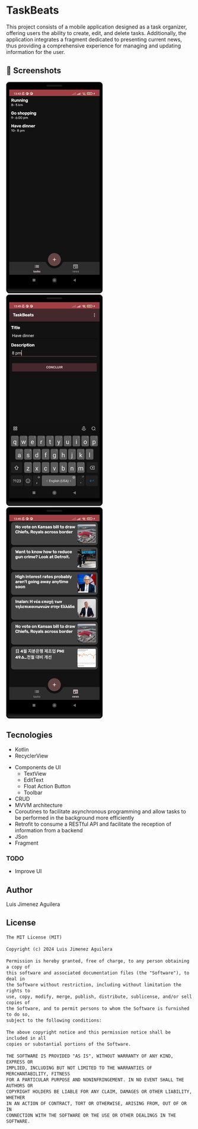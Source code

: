 # TaskBeats
This project consists of a mobile application designed as a task organizer, offering users the ability to create, edit, and delete tasks. Additionally, the application integrates a fragment dedicated to presenting current news, thus providing a comprehensive experience for managing and updating information for the user.



## :camera_flash: Screenshots
<!-- You can add more screenshots here if you like -->
<img src="/result/Screenshot_20240501_134451.png" width="260">&emsp;<img src="/result/Screenshot_20240501_134527.png" width="260">&emsp;<img src="/result/Screenshot_20240501_134602.png" width="260">

## Tecnologies
* Kotlin
* RecyclerView
- Components de UI
    - TextView
    - EditText
    - Float Action Button
    - Toolbar
- CRUD
- MVVM architecture
- Coroutines to facilitate asynchronous programming and allow tasks to be performed in the background more efficiently
- Retrofit to consume a RESTful API and facilitate the reception of information from a backend
- JSon
- Fragment


### TODO
- Improve UI

## Author
Luis Jimenez Aguilera

## License
```
The MIT License (MIT)

Copyright (c) 2024 Luis Jimenez Aguilera

Permission is hereby granted, free of charge, to any person obtaining a copy of
this software and associated documentation files (the "Software"), to deal in
the Software without restriction, including without limitation the rights to
use, copy, modify, merge, publish, distribute, sublicense, and/or sell copies of
the Software, and to permit persons to whom the Software is furnished to do so,
subject to the following conditions:

The above copyright notice and this permission notice shall be included in all
copies or substantial portions of the Software.

THE SOFTWARE IS PROVIDED "AS IS", WITHOUT WARRANTY OF ANY KIND, EXPRESS OR
IMPLIED, INCLUDING BUT NOT LIMITED TO THE WARRANTIES OF MERCHANTABILITY, FITNESS
FOR A PARTICULAR PURPOSE AND NONINFRINGEMENT. IN NO EVENT SHALL THE AUTHORS OR
COPYRIGHT HOLDERS BE LIABLE FOR ANY CLAIM, DAMAGES OR OTHER LIABILITY, WHETHER
IN AN ACTION OF CONTRACT, TORT OR OTHERWISE, ARISING FROM, OUT OF OR IN
CONNECTION WITH THE SOFTWARE OR THE USE OR OTHER DEALINGS IN THE SOFTWARE.
```
